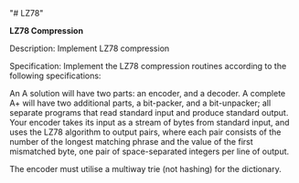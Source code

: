 "# LZ78" 


**LZ78 Compression**

Description: Implement LZ78 compression

Specification: Implement the LZ78 compression routines according to the following specifications:

An A solution will have two parts: an encoder, and a decoder. A complete A+ will have two additional parts, a bit-packer, and a bit-unpacker; all separate programs that read standard input and produce standard output.
Your encoder takes its input as a stream of bytes from standard input, and uses the LZ78 algorithm to output pairs, where each pair consists of the number of the longest matching phrase and the value of the first mismatched byte, one pair of space-separated integers per line of output.

The encoder must utilise a multiway trie (not hashing) for the dictionary.
